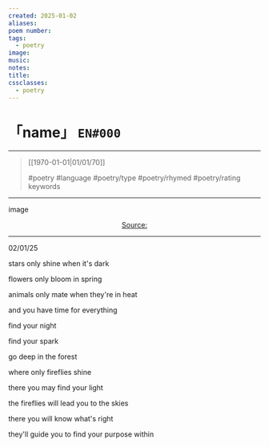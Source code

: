 ```yaml
---
created: 2025-01-02
aliases:
poem number:
tags:
  - poetry
image:
music:
notes:
title:
cssclasses:
  - poetry
---
```

# 「name」 `EN#000`

---

> [[1970-01-01|01/01/70]]
>  
> #poetry
> #language
> #poetry/type
> #poetry/rhymed
> #poetry/rating
> keywords

---

image

<center class="img_caption"><a href="https://" class="source-link">Source: </a></center>

---

02/01/25

  

stars only shine when it's dark

flowers only bloom in spring

animals only mate when they're in heat

and you have time for everything

  

find your night

find your spark

go deep in the forest

where only fireflies shine

  

there you may find your light

the fireflies will lead you to the skies

there you will know what's right

they'll guide you to find your purpose within